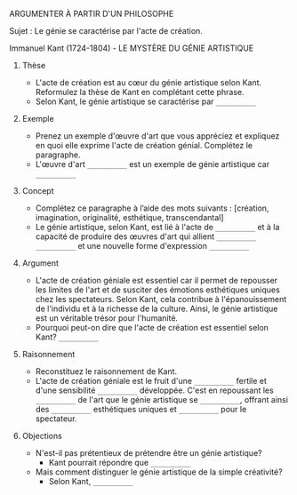 ARGUMENTER À PARTIR D'UN PHILOSOPHE

Sujet : Le génie se caractérise par l'acte de création.

Immanuel Kant (1724-1804) - LE MYSTÈRE DU GÉNIE ARTISTIQUE

1. Thèse
   - L'acte de création est au cœur du génie artistique selon Kant. Reformulez la thèse de Kant en complétant cette phrase.
   - Selon Kant, le génie artistique se caractérise par `__________`

2. Exemple
   - Prenez un exemple d'œuvre d'art que vous appréciez et expliquez en quoi elle exprime l'acte de création génial. Complétez le paragraphe.
   - L'œuvre d'art `__________` est un exemple de génie artistique car `__________`

3. Concept
   - Complétez ce paragraphe à l’aide des mots suivants : [création, imagination, originalité, esthétique, transcendantal]
   - Le génie artistique, selon Kant, est lié à l'acte de `__________` et à la capacité de produire des œuvres d'art qui allient `__________` `__________` et une nouvelle forme d'expression `__________`

4. Argument
   - L'acte de création géniale est essentiel car il permet de repousser les limites de l'art et de susciter des émotions esthétiques uniques chez les spectateurs. Selon Kant, cela contribue à l'épanouissement de l'individu et à la richesse de la culture. Ainsi, le génie artistique est un véritable trésor pour l'humanité.
   - Pourquoi peut-on dire que l'acte de création est essentiel selon Kant? `__________`

5. Raisonnement
   - Reconstituez le raisonnement de Kant.
   - L'acte de création géniale est le fruit d'une `__________` fertile et d'une sensibilité `__________` développée. C'est en repoussant les `__________` de l'art que le génie artistique se `__________`, offrant ainsi des `__________` esthétiques uniques et `__________` pour le spectateur.

6. Objections
   - N'est-il pas prétentieux de prétendre être un génie artistique?
     - Kant pourrait répondre que `__________`
   - Mais comment distinguer le génie artistique de la simple créativité?
     - Selon Kant, `__________`
